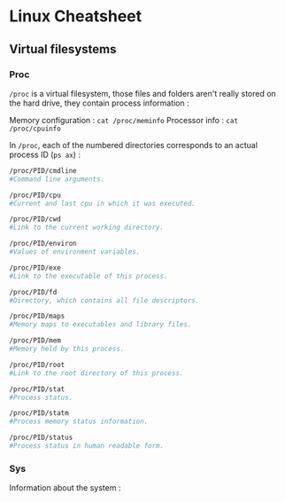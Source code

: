 # Linux Cheatsheet

## Virtual filesystems
### Proc
`/proc` is a virtual filesystem, those files and folders aren't really stored on the hard drive, they contain process information :

Memory configuration : `cat /proc/meminfo`
Processor info : `cat /proc/cpuinfo`

In `/proc`, each of the numbered directories corresponds to an actual process ID (`ps ax`) :
```bash
/proc/PID/cmdline
#Command line arguments.

/proc/PID/cpu
#Current and last cpu in which it was executed.

/proc/PID/cwd
#Link to the current working directory.

/proc/PID/environ
#Values of environment variables.

/proc/PID/exe
#Link to the executable of this process.

/proc/PID/fd
#Directory, which contains all file descriptors.

/proc/PID/maps
#Memory maps to executables and library files.

/proc/PID/mem
#Memory held by this process.

/proc/PID/root
#Link to the root directory of this process.

/proc/PID/stat
#Process status.

/proc/PID/statm
#Process memory status information.

/proc/PID/status
#Process status in human readable form.
```
### Sys
Information about the system :

